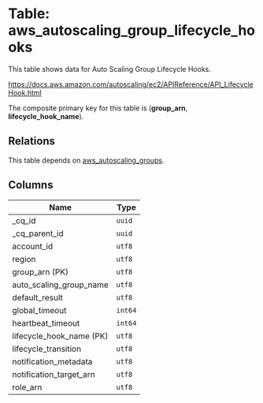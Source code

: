 # Table: aws_autoscaling_group_lifecycle_hooks

This table shows data for Auto Scaling Group Lifecycle Hooks.

https://docs.aws.amazon.com/autoscaling/ec2/APIReference/API_LifecycleHook.html

The composite primary key for this table is (**group_arn**, **lifecycle_hook_name**).

## Relations

This table depends on [aws_autoscaling_groups](aws_autoscaling_groups.md).

## Columns

| Name          | Type          |
| ------------- | ------------- |
|_cq_id|`uuid`|
|_cq_parent_id|`uuid`|
|account_id|`utf8`|
|region|`utf8`|
|group_arn (PK)|`utf8`|
|auto_scaling_group_name|`utf8`|
|default_result|`utf8`|
|global_timeout|`int64`|
|heartbeat_timeout|`int64`|
|lifecycle_hook_name (PK)|`utf8`|
|lifecycle_transition|`utf8`|
|notification_metadata|`utf8`|
|notification_target_arn|`utf8`|
|role_arn|`utf8`|